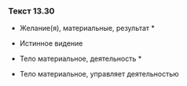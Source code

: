 ### Текст 13.30

- Желание(я), материальные, результат *

- Истинное видение

- Тело материальное, деятельность *

- Тело материальное, управляет деятельностью
	
